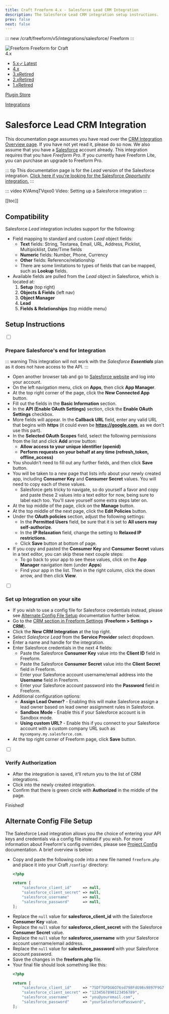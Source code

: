 ```yaml
---
title: Craft Freeform 4.x - Salesforce Lead CRM Integration
description: The Salesforce Lead CRM integration setup instructions.
prev: false
next: false
---
```


<meta property="og:image" content="https://docs.solspace.com/extras/social/craft/freeform/freeform.png" />

::: new /craft/freeform/v5/integrations/salesforce/
Freeform
:::

<div id="pr-heading">
    <img src="https://docs.solspace.com/extras/icons/products/freeform-icon.png" alt="Freeform" class="pr-image">
    <span class="pr-name">Freeform</span>
    <span class="pr-category">for Craft</span>
    <div class="pr-v-wrapper">
        <div class="pr-v">
            <span class="pr-v-v">4.x</span>
            <span class="pr-v-arrow arrow down"></span>
        </div>
        <ul class="pr-v-list">
            <li><a href="/craft/freeform/v5/">5.x<span class="pr-v-type pr-latest">✓ Latest</span></a></li>
            <li><a href="/craft/freeform/v4/">4.x</a></li>
            <li><a href="/craft/freeform/v3/">3.x<span class="pr-v-type pr-retired">Retired</span></a></li>
            <li><a href="/craft/freeform/v2/">2.x<span class="pr-v-type pr-retired">Retired</span></a></li>
            <li><a href="/craft/freeform/v1/">1.x<span class="pr-v-type pr-retired">Retired</span></a></li>
        </ul>
    </div>
    <div class="pr-buy">
        <a href="https://plugins.craftcms.com/freeform" class="button button-blue"><span class="external-url">Plugin Store</span></a>
    </div>
</div>

<span class="page-section"><a href="/craft/freeform/v4/integrations/">Integrations</a></span>

# Salesforce Lead CRM Integration <Badge type="pro" text="Pro" />

This documentation page assumes you have read over the [CRM Integration Overview page](README.md). If you have not yet read it, please do so now. We also assume that you have a [Salesforce](https://www.salesforce.com) account already. This integration requires that you have *Freeform Pro*. If you currently have Freeform Lite, you can purchase an upgrade to Freeform Pro.

::: tip
This documentation page is for the *Lead* version of the Salesforce integration. [Click here if you're looking for the Salesforce *Opportunity* integration.](salesforce-opportunity.md)
:::

::: video KVAmqTVqxo0
Video: Setting up a Salesforce integration
:::


[[toc]]


## Compatibility

Salesforce *Lead* integration includes support for the following:

- Field mapping to standard and custom *Lead* object fields:
    - **Text** fields: String, Textarea, Email, URL, Address, Picklist, Multipicklist, Date/Time fields
    - **Numeric** fields: Number, Phone, Currency
    - **Other** fields: Reference/relationship
    - There are some limitations to types of fields that can be mapped, such as **Lookup** fields.
- Available fields are pulled from the *Lead* object in Salesforce, which is located at:
    1. **Setup** (top right)
    2. **Objects & Fields** (left nav)
    3. **Object Manager**
    4. **Lead**
    5. **Fields & Relationships** (top middle menu)


## Setup Instructions

<div class="step">
<label for="step1"><input type="checkbox" class="step-check" id="step1">

### Prepare Salesforce's end for Integration

</label>

::: warning
This integration will not work with the _Salesforce **Essentials**_ plan as it does not have access to the API.
:::

- Open another browser tab and go to [Salesforce website](https://login.salesforce.com) and log into your account.
- On the left navigation menu, click on **Apps**, then click **App Manager**.
- At the top right corner of the page, click the **New Connected App** button.
- Fill out the fields in the **Basic Information** section.
- In the **API (Enable OAuth Settings)** section, click the **Enable OAuth Settings** checkbox.
- More fields will appear. In the **Callback URL** field, enter any valid URL that begins with **https** (it could even be **https://google.com**, as we don't use this part).
- In the **Selected OAuth Scopes** field, select the following permissions from the list and click **Add** arrow button:
    - **Allow access to your unique identifier (openid)**
    - **Perform requests on your behalf at any time (refresh_token, offline_access)**
- You shouldn't need to fill out any further fields, and then click **Save** button.
- You will be taken to a new page that lists info about your newly created app, including **Consumer Key** and **Consumer Secret** values. You will need to copy each of these values.
    - Salesforce gets tricky to navigate, so do yourself a favor and copy and paste these 2 values into a text editor for now, being sure to label each too. You'll save yourself some extra steps later on.
- At the top middle of the page, click on the **Manage** button.
- At the top middle of the next page, click the **Edit Policies** button.
- Under the **OAuth policies** section, adjust the following settings:
    - In the **Permitted Users** field, be sure that it is set to **All users may self-authorize**.
    - In the **IP Relaxation** field, change the setting to **Relaxed IP restrictions**.
    - Click **Save** button at bottom of page.
- If you copy and pasted the **Consumer Key** and **Consumer Secret** values in a text editor, you can skip these next couple steps:
    - To go back to your app to see these values, click on the **App Manager** navigation item (under **Apps**)
    - Find your app in the list. Then in the right column, click the down arrow, and then click **View**.

</div>

<div class="step">
<label for="step2"><input type="checkbox" class="step-check" id="step2">

### Set up Integration on your site

</label>

- If you wish to use a config file for Salesforce credentials instead, please see [Alternate Config File Setup](#alternate-config-file-setup) documentation further below.
- Go to the [CRM section in Freeform Settings](../../setup/settings.md#crm) (**Freeform > Settings > CRM**).
- Click the **New CRM Integration** at the top right.
- Select *Salesforce Lead* from the **Service Provider** select dropdown.
- Enter a name and handle for the integration.
- Enter Salesforce credentials in the next 4 fields:
    - Paste the Salesforce **Consumer Key** value into the **Client ID** field in Freeform.
    - Paste the Salesforce **Consumer Secret** value into the **Client Secret** field in Freeform.
    - Enter your Salesforce account username/email address into the **Username** field in Freeform.
    - Enter your Salesforce account password into the **Password** field in Freeform.
- Additional configuration options:
    - **Assign Lead Owner?** - Enabling this will make Salesforce assign a lead owner based on lead owner assignment rules in Salesforce.
    - **Sandbox Mode** - Enable this if your Salesforce account is in Sandbox mode.
    - **Using custom URL?** - Enable this if you connect to your Salesforce account with a custom company URL such as `mycompany.my.salesforce.com`.
- At the top right corner of Freeform page, click **Save** button.

</div>

<div class="step">
<label for="step3"><input type="checkbox" class="step-check" id="step3">

### Verify Authorization

</label>

- After the integration is saved, it'll return you to the list of CRM integrations.
- Click into the newly created integration.
- Confirm that there is green circle with **Authorized** in the middle of the page.

</div>

<div class="step-finished">Finished!</div>


## Alternate Config File Setup
The Salesforce Lead integration allows you the choice of entering your API keys and credentials via a config file instead if you wish. For more information about Freeform's config overrides, please see [Project Config](../../setup/project-config.md) documentation. A brief overview is below:

- Copy and paste the following code into a new file named `freeform.php` and place it into your Craft `/config/` directory:
    ``` php
    <?php

    return [
        "salesforce_client_id"     => null,
        "salesforce_client_secret" => null,
        "salesforce_username"      => null,
        "salesforce_password"      => null,
    ];
    ```
- Replace the `null` value for **salesforce_client_id** with the Salesforce **Consumer Key** value.
- Replace the `null` value for **salesforce_client_secret** with the Salesforce **Consumer Secret** value.
- Replace the `null` value for **salesforce_username** with your Salesforce account username/email address.
- Replace the `null` value for **salesforce_password** with your Salesforce account password.
- Save the changes in the **freeform.php** file.
- Your final file should look something like this:
    ``` php
    <?php

    return [
        "salesforce_client_id"     => "7SDf7GFDG6O76sd798FdG98s9897F9G7dSFDF9G7sd980G8dfG9FG_aSD650g8dsh7D98g79Fs98ds0788Ps",
        "salesforce_client_secret" => "1234567890123456789",
        "salesforce_username"      => "you@youremail.com",
        "salesforce_password"      => "yourSalesforcePassword",
    ];
    ```